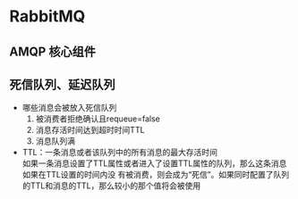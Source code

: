 # RabbitMQ

## AMQP 核心组件

## 死信队列、延迟队列
- 哪些消息会被放入死信队列
    1. 被消费者拒绝确认且requeue=false
    2. 消息存活时间达到超时时间TTL
    3. 消息队列满
- TTL：一条消息或者该队列中的所有消息的最大存活时间  
如果一条消息设置了TTL属性或者进入了设置TTL属性的队列，那么这条消息如果在TTL设置的时间内没
有被消费，则会成为“死信”。如果同时配置了队列的TTL和消息的TTL，那么较小的那个值将会被使用